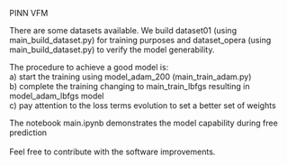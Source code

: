 PINN VFM <br>
<!-- If this system help you, you are encouraged to cite the following paper:<br>

    ---
    ---
  @article{FRANKLIN2022,
title = {A Physics-Informed Neural Networks (PINN) oriented approach to flow metering in oil wells: an ESP lifted oil well system as a case study},
journal = {Digital Chemical Engineering},
pages = {100056},
year = {2022},
issn = {2772-5081},
doi = {https://doi.org/10.1016/j.dche.2022.100056},
url = {https://www.sciencedirect.com/science/article/pii/S2772508122000461},
author = {Taniel S. Franklin and Leonardo S. Souza and Raony M. Fontes and Márcio A.F. Martins},
keywords = {soft sensor, Physics-Informed Neural Networks, electrical submersible pump, virtual flow meter, recurrent neural network},

}-->
There are some datasets available. We build dataset01 (using main_build_dataset.py) for training purposes and dataset_opera (using main_build_dataset.py) to verify the model generability. <br>

The procedure to achieve a good model is: <br>
a) start the training using model_adam_200 (main_train_adam.py)  <br>
b) complete the training changing to main_train_lbfgs resulting in model_adam_lbfgs model <br>
c) pay attention to the loss terms evolution to set a better set of weights <br>

The notebook main.ipynb demonstrates the model capability during free prediction <br>
<br>
Feel free to contribute with the software improvements.
